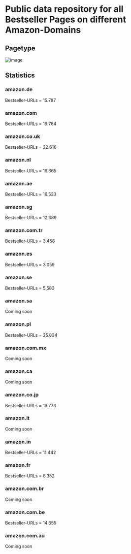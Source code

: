 # Public data repository for all Bestseller Pages on different Amazon-Domains

## Pagetype

![image](https://github.com/dschmeh/amazon-bestseller-urls/assets/22255224/bdd68319-68a9-4c85-9b61-855fd2543cd3)

## Statistics

### amazon.de
Bestseller-URLs = 15.787

### amazon.com
Bestseller-URLs = 19.764

### amazon.co.uk
Bestseller-URLs = 22.616

### amazon.nl
Bestseller-URLs = 16.365

### amazon.ae
Bestseller-URLs = 16.533

### amazon.sg
Bestseller-URLs = 12.389

### amazon.com.tr
Bestseller-URLs = 3.458

### amazon.es
Bestseller-URLs = 3.059

### amazon.se
Bestseller-URLs = 5.583

### amazon.sa
Coming soon

### amazon.pl
Bestseller-URLs = 25.834

### amazon.com.mx
Coming soon

### amazon.ca
Coming soon

### amazon.co.jp
Bestseller-URLs = 19.773

### amazon.it
Coming soon

### amazon.in
Bestseller-URLs = 11.442

### amazon.fr
Bestseller-URLs = 8.352

### amazon.com.br
Coming soon

### amazon.com.be
Bestseller-URLs = 14.655

### amazon.com.au
Coming soon
